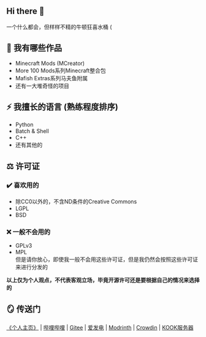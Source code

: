 ## Hi there 👋
一个什么都会，但样样不精的牛顿狂喜水桶 (

## 🤔 我有哪些作品
- Minecraft Mods (MCreator)
- More 100 Mods系列Minecraft整合包
- Mafish Extras系列马夫鱼附属
- 还有一大堆奇怪的项目

## ⚡ 我擅长的语言 (熟练程度排序)
- Python
- Batch & Shell
- C++
- 还有其他的

## ⚖️ 许可证
### ✔️ 喜欢用的
- 除CC0以外的，不含ND条件的Creative Commons
- LGPL
- BSD

### ❌ 一般不会用的
- GPLv3
- MPL  
但是请你放心，即使我一般不会用这些许可证，但是我仍然会按照这些许可证来进行分发的

**以上仅为个人观点，不代表客观立场，毕竟开源许可还是要根据自己的情况来选择的**

## 🪞 传送门
[《个人主页》](https://systemfileb.github.io/home) | [哔哩哔哩](https://space.bilibili.com/1376977060) | [Gitee](https://gitee.com/SystemFileB) | [爱发电](https://afdian.com/a/systemfileb) | [Modrinth](https://modrinth.com/user/SystemFileB) | [Crowdin](https://zh.crowdin.com/profile/SystemFileB) | [KOOK服务器](https://kook.vip/vmwMs8)
